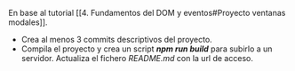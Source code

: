En base al tutorial [[4. Fundamentos del DOM y eventos#Proyecto ventanas modales]].

- Crea al menos 3 commits descriptivos del proyecto.
- Compila el proyecto y crea un script ***npm run build*** para subirlo a un servidor. Actualiza el fichero *README.md* con la url de acceso.